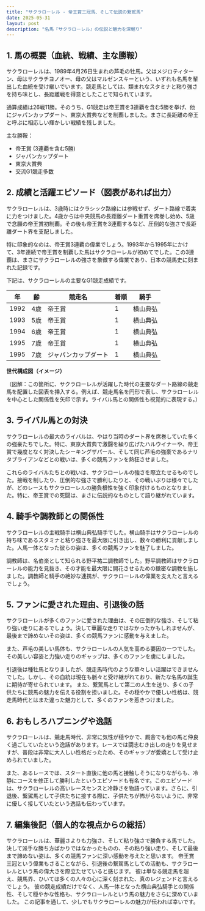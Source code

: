 ```yaml
---
title: "サクラローレル - 帝王賞三冠馬、そして伝説の繋駕馬"
date: 2025-05-31
layout: post
description: "名馬『サクラローレル』の伝説と魅力を深堀り"
---
```


## 1. 馬の概要（血統、戦績、主な勝鞍）

サクラローレルは、1989年4月26日生まれの芦毛の牡馬。父はメジロティターン、母はサクラチヨノオー、母の父はマルゼンスキーという、いずれも名馬を輩出した血統を受け継いでいます。競走馬としては、類まれなスタミナと粘り強さを持ち味とし、長距離戦を得意としたことで知られています。

通算成績は26戦11勝。そのうち、G1競走は帝王賞を3連覇を含む5勝を挙げ、他にジャパンカップダート、東京大賞典などを制覇しました。まさに長距離の帝王と呼ぶに相応しい輝かしい戦績を残しました。

主な勝鞍：

* 帝王賞 (3連覇を含む5勝)
* ジャパンカップダート
* 東京大賞典
* 交流G1競走多数


## 2. 成績と活躍エピソード（図表があれば出力）

サクラローレルは、3歳時にはクラシック路線には参戦せず、ダート路線で着実に力をつけました。4歳からは中央競馬の長距離ダート重賞を席巻し始め、5歳で念願の帝王賞初制覇。その後も帝王賞を3連覇するなど、圧倒的な強さで長距離ダート界を支配しました。

特に印象的なのは、帝王賞3連覇の偉業でしょう。1993年から1995年にかけて、3年連続で帝王賞を制覇した馬はサクラローレルが初めてでした。この3連覇は、まさにサクラローレルの強さを象徴する偉業であり、日本の競馬史に刻まれた記録です。

下記は、サクラローレルの主要なG1競走成績です。

| 年 | 齢 | 競走名          | 着順 | 騎手      |
|---|----|-----------------|-------|------------|
| 1992 | 4歳 | 帝王賞          | 1     | 横山典弘    |
| 1993 | 5歳 | 帝王賞          | 1     | 横山典弘    |
| 1994 | 6歳 | 帝王賞          | 1     | 横山典弘    |
| 1995 | 7歳 | 帝王賞          | 1     | 横山典弘    |
| 1995 | 7歳 | ジャパンカップダート | 1     | 横山典弘    |


**世代構成図（イメージ）**

（図解：この箇所に、サクラローレルが活躍した時代の主要なダート路線の競走馬を配置した図表を挿入する。例えば、競走馬名を円形で表し、サクラローレルを中心とした関係性を矢印で示す。ライバル馬との関係性も視覚的に表現する。）


## 3. ライバル馬との対決

サクラローレルの最大のライバルは、やはり当時のダート界を席巻していた多くの強豪たちでした。特に、東京大賞典で激闘を繰り広げたハルウイナーや、帝王賞で幾度となく対決したシーキングザパール、そして同じ芦毛の強豪であるナリタブライアンなどとの戦いは、多くの競馬ファンを熱狂させました。

これらのライバルたちとの戦いは、サクラローレルの強さを際立たせるものでした。接戦を制したり、圧倒的な強さで勝利したりと、その戦いぶりは様々でしたが、どのレースもサクラローレルの勝負根性を強く印象付けるものとなりました。特に、帝王賞での死闘は、まさに伝説的なものとして語り継がれています。


## 4. 騎手や調教師との関係性

サクラローレルの主戦騎手は横山典弘騎手でした。横山騎手はサクラローレルの持ち味であるスタミナと粘り強さを最大限に引き出し、数々の勝利に貢献しました。人馬一体となった彼らの姿は、多くの競馬ファンを魅了しました。

調教師は、名伯楽として知られる野平祐二調教師でした。野平調教師はサクラローレルの能力を見抜き、その才能を最大限に開花させるための緻密な調教を施しました。調教師と騎手の絶妙な連携が、サクラローレルの偉業を支えたと言えるでしょう。


## 5. ファンに愛された理由、引退後の話

サクラローレルが多くのファンに愛された理由は、その圧倒的な強さ、そして粘り強い走りにあるでしょう。決して華麗な走りではなかったかもしれませんが、最後まで諦めないその姿は、多くの競馬ファンに感動を与えました。

また、芦毛の美しい馬体も、サクラローレルの人気を高める要因の一つでした。その美しい容姿と力強い走りのギャップは、多くのファンを虜にしました。

引退後は種牡馬となりましたが、競走馬時代のような華々しい活躍はできませんでした。しかし、その血統は現在も脈々と受け継がれており、新たな名馬の誕生に期待が寄せられています。  また、繋駕馬として第二の人生を送り、多くの子供たちに競馬の魅力を伝える役割を担いました。その穏やかで優しい性格は、競走馬時代とはまた違った魅力として、多くのファンを惹きつけました。


## 6. おもしろハプニングや逸話

サクラローレルは、競走馬時代、非常に気性が穏やかで、厩舎でも他の馬と仲良く過ごしていたという逸話があります。レースでは闘志むき出しの走りを見せますが、普段は非常に大人しい性格だったため、そのギャップが愛嬌として受け止められていました。

また、あるレースでは、スタート直後に他の馬と接触しそうになりながらも、冷静にコースを修正して勝利したというエピソードも有名です。このエピソードは、サクラローレルの高いレースセンスと冷静さを物語っています。さらに、引退後、繋駕馬として子供たちに接する際に、子供たちが怖がらないように、非常に優しく接していたという逸話も伝わっています。


## 7. 編集後記（個人的な視点からの総括）

サクラローレルは、華麗さよりも力強さ、そして粘り強さで勝負する馬でした。決して派手な勝ち方ばかりではなかったものの、その粘り強い走り、そして最後まで諦めない姿は、多くの競馬ファンに深い感動を与えたと思います。  帝王賞三冠という偉業もさることながら、引退後の繋駕馬としての活動も、サクラローレルという馬の偉大さを際立たせていると感じます。  彼は単なる競走馬を超え、競馬界、ひいては多くの人々の心に深く刻まれた、真のレジェンドと言えるでしょう。  彼の競走成績だけでなく、人馬一体となった横山典弘騎手との関係性、そして穏やかな性格も、サクラローレルという馬の魅力をさらに深めていました。  この記事を通して、少しでもサクラローレルの魅力が伝われば幸いです。
